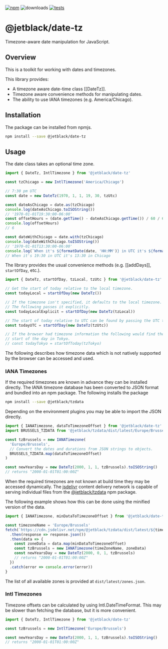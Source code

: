 [![npm](https://img.shields.io/npm/v/@jetblack/date-tz.svg)](https://www.npmjs.com/package/@jetblack/date-tz) ![downloads](https://img.shields.io/npm/dt/@jetblack/date-tz.svg) [![tests](https://github.com/rob-blackbourn/jetblack-js-date-tz/workflows/Node.js%20tests/badge.svg)](https://github.com/rob-blackbourn/jetblack-js-date-tz/actions)

# @jetblack/date-tz

Timezone-aware date manipulation for JavaScript.

## Overview

This is a toolkit for working with dates and timezones.

This library provides:

* A timezone aware date-time class [[DateTz]].
* Timezone aware convenience methods for manipulating dates.
* The ability to use IANA timezones (e.g. America/Chicago).

## Installation

The package can be installed from npmjs.

```bash
npm install --save @jetblack/date-tz
```

## Usage

The date class takes an optional time zone.

```js
import { DateTz, IntlTimezone } from '@jetblack/date-tz'

const tzChicago = new IntlTimezone('America/Chicago')

// 7:30 pm UTC
const date = new DateTz(1970, 1, 1, 19, 30, tzUtc)

const dateAsChicago = date.as(tzChicago)
console.log(dateAsChicago.toISOString())
// '1970-01-01T19:30:00-06:00'
const offsetHours = (date.getTime() - dateAsChicago.getTime()) / 60 / 60 / 1000
console.log(offsetHours)
// 6

const dateWithChicago = date.with(tzChicago)
console.log(dateWithChicago.toISOString())
// '1970-01-01T13:30:00-06:00'
console.log(`When it's ${formatDate(date, 'HH:MM')} in UTC it's ${formatDate(dateChicago, 'HH:MM')} in Chicago`)
// When it's 19:30 in UTC it's 13:30 in Chicago
```

The library provides the usual convenience methods (e.g. [[addDays]], `startOfDay`, etc.).

```js
import { DateTz, startOfDay, tzLocal, tzUtc } from '@jetblack/date-tz'

// Get the start of today relative to the local timezone.
const todayLocal = startOfDay(new DateTz())

// If the timezone isn't specified, it defaults to the local timezone.
// The following passes it explicitly.
const todayLocalExplicit = startOfDay(new DateTz(tzLocal))

// The start of today relative to UTC can be found by passing the UTC timezone.
const todayUTC = startOfDay(new DateTz(tzUtc))

// If the browser had timezone information the following would find the
// start of the day in Tokyo.
// const todayTokyo = startOfToday(tzTokyo)
```

The following describes how timezone data which is not natively supported by the
browser can be accessed and used.

### IANA Timezones

If the required timezones are known in advance they can be installed directly.
The IANA timezone database has been converted to JSON format and bundled into
an npm package. The following installs the package

```bash
npm install --save @jetblack/tzdata
```

Depending on the environment plugins you may be able to import the JSON directly.

```js
import { IANATimezone, dataToTimezoneOffset } from '@jetblack/date-tz'
import BRUSSELS_TZDATA from '@jetblack/tzdata/dist/latest/Europe/Brussels.json'

const tzBrussels = new IANATimezone(
  'Europe/Brussels',
  // Convert the dates and durations from JSON strings to objects.
  BRUSSELS_TZDATA.map(dataToTimezoneOffset)
)

const newYearsDay = new DateTz(2000, 1, 1, tzBrussels).toISOString()
// returns "2000-01-01T01:00:00Z"
```

When the required timezones are not known at build time they may be accessed dynamically.
The [jsdelivr](https://www.jsdelivr.com/) content delivery network
is capable of serving individual files from the
[@jetblack/tzdata](https://www.npmjs.com/package/@jetblack/tzdata) npm package.

The following example shows how this can be done using the minified version
of the data.

```js
import { IANATimezone, minDataToTimezoneOffset } from '@jetblack/date-tz'

const timezoneName = 'Europe/Brussels'
fetch(`https://cdn.jsdelivr.net/npm/@jetblack/tzdata/dist/latest/${timezoneName}.min.json`)
  .then(response => response.json())
  .then(data => {
    const zoneData = data.map(minDataToTimezoneOffset)
    const tzBrussels = new IANATimezone(timeZoneName, zoneData)
    const newYearsDay = new DateTz(2000, 0, 1, tzBrussels)
    // returns "2000-01-01T01:00:00Z"
  })
  .catch(error => console.error(error))
}
```

The list of all available zones is provided at `dist/latest/zones.json`.

### Intl Timezones

Timezone offsets can be calculated by using Intl.DateTimeFormat. This may be slower
than fetching the database, but it is more convenient.

```js
import { DateTz, IntlTimezone } from '@jetblack/date-tz'

const tzBrussels = new IntlTimezone('Europe/Brussels')

const newYearsDay = new DateTz(2000, 1, 1, tzBrussels).toISOString()
// returns "2000-01-01T01:00:00Z"
```
